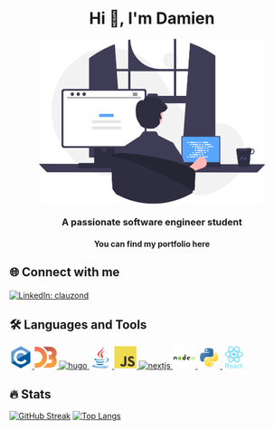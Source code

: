 <h1 align="center">Hi 👋, I'm Damien</h1>

<div align="center">
<picture><img align="center" src="undraw_programming.png" alt="Programmer" width="400" /></picture>
</div>

<h3 align="center">A passionate software engineer student</h3>
<h4 align="center">You can find my portfolio <a target="_blank" rel="noreferrer noopener">here</a></h4>

<h2 align="left">🌐 Connect with me</h2>
<p align="left">
<a href="https://linkedin.com/in/clauzond" target="blank"><img align="center" src="https://raw.githubusercontent.com/rahuldkjain/github-profile-readme-generator/master/src/images/icons/Social/linked-in-alt.svg" alt="LinkedIn: clauzond" height="30" width="40" /></a>
</p>

<h2 align="left">🛠 Languages and Tools</h2>
<p align="left"> <a href="https://www.cprogramming.com/" target="_blank" rel="noreferrer noopener"> <img src="https://raw.githubusercontent.com/devicons/devicon/master/icons/c/c-original.svg" alt="c" width="40" height="40"/> </a> <a href="https://d3js.org/" target="_blank" rel="noreferrer noopener"> <img src="https://raw.githubusercontent.com/devicons/devicon/master/icons/d3js/d3js-original.svg" alt="d3js" width="40" height="40"/> </a> <a href="https://gohugo.io/" target="_blank" rel="noreferrer noopener"> <img src="https://api.iconify.design/logos-hugo.svg" alt="hugo" width="40" height="40"/> </a> <a href="https://www.java.com" target="_blank" rel="noreferrer noopener"> <img src="https://raw.githubusercontent.com/devicons/devicon/master/icons/java/java-original.svg" alt="java" width="40" height="40"/> </a> <a href="https://developer.mozilla.org/en-US/docs/Web/JavaScript" target="_blank" rel="noreferrer noopener"> <img src="https://raw.githubusercontent.com/devicons/devicon/master/icons/javascript/javascript-original.svg" alt="javascript" width="40" height="40"/> </a> <a href="https://nextjs.org/" target="_blank" rel="noreferrer noopener"> <img src="https://cdn.worldvectorlogo.com/logos/nextjs-2.svg" alt="nextjs" width="40" height="40"/> </a> <a href="https://nodejs.org" target="_blank" rel="noreferrer noopener"> <img src="https://raw.githubusercontent.com/devicons/devicon/master/icons/nodejs/nodejs-original-wordmark.svg" alt="nodejs" width="40" height="40"/> </a> <a href="https://www.python.org" target="_blank" rel="noreferrer noopener"> <img src="https://raw.githubusercontent.com/devicons/devicon/master/icons/python/python-original.svg" alt="python" width="40" height="40"/> </a> <a href="https://reactjs.org/" target="_blank" rel="noreferrer noopener"> <img src="https://raw.githubusercontent.com/devicons/devicon/master/icons/react/react-original-wordmark.svg" alt="react" width="40" height="40"/> </a> </p>

<h2 align="left">🔥 Stats</h2>

[![GitHub Streak](http://github-readme-streak-stats.herokuapp.com?user=thecsmine&theme=github-dark-blue&hide_border=true)](https://git.io/streak-stats) [![Top Langs](https://github-readme-stats.vercel.app/api/top-langs/?username=thecsmine&layout=compact&theme=github_dark&hide_border=true)](https://github.com/anuraghazra/github-readme-stats)

